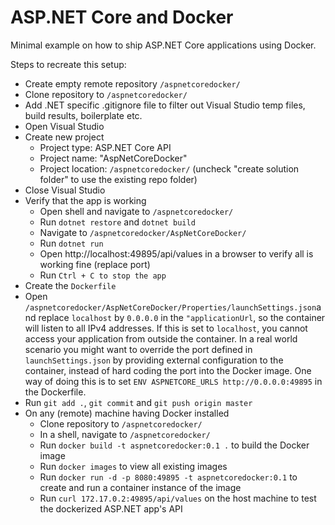# ASP.NET Core and Docker

Minimal example on how to ship ASP.NET Core applications using Docker.

Steps to recreate this setup:

- Create empty remote repository `/aspnetcoredocker/`
- Clone repository to `/aspnetcoredocker/`
- Add .NET specific .gitignore file to filter out Visual Studio temp files, build results, boilerplate etc.
- Open Visual Studio
- Create new project
    - Project type: ASP.NET Core API
    - Project name: "AspNetCoreDocker"
    - Project location: `/aspnetcoredocker/` (uncheck "create solution folder" to use the existing repo folder)
- Close Visual Studio
- Verify that the app is working
    - Open shell and navigate to `/aspnetcoredocker/`
    - Run `dotnet restore` and `dotnet build`
    - Navigate to `/aspnetcoredocker/AspNetCoreDocker/`
    - Run `dotnet run`
    - Open http://localhost:49895/api/values in a browser to verify all is working fine (replace port)
    - Run `Ctrl + C to stop the app`
- Create the `Dockerfile`
- Open `/aspnetcoredocker/AspNetCoreDocker/Properties/launchSettings.json`and replace `localhost` by `0.0.0.0` in the `"applicationUrl`, so the container will listen to all IPv4 addresses. If this is set to `localhost`, you cannot access your application from outside the container. In a real world scenario you might want to override the port defined in `launchSettings.json` by providing external configuration to the container, instead of hard coding the port into the Docker image. One way of doing this is to set `ENV ASPNETCORE_URLS http://0.0.0.0:49895` in the Dockerfile.
- Run `git add .`, `git commit` and `git push origin master`
- On any (remote) machine having Docker installed
    - Clone repository to `/aspnetcoredocker/`
    - In a shell, navigate to `/aspnetcoredocker/`
    - Run `docker build -t aspnetcoredocker:0.1 .` to build the Docker image
    - Run `docker images` to view all existing images
    - Run `docker run -d -p 8080:49895 -t aspnetcoredocker:0.1` to create and run a container instance of the image
    - Run `curl 172.17.0.2:49895/api/values` on the host machine to test the dockerized ASP.NET app's API

